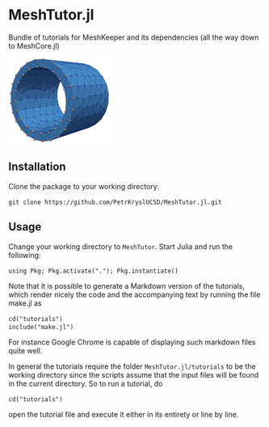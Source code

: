 # MeshTutor.jl

Bundle of tutorials for MeshKeeper and its dependencies (all the way down to MeshCore.jl)

![Sample mesh](trunc_cyl_shell_0.png)

## Installation

Clone the package to your working directory:
```
git clone https://github.com/PetrKryslUCSD/MeshTutor.jl.git
```

## Usage

Change your working directory to `MeshTutor`. Start Julia and run
the following:
```
using Pkg; Pkg.activate("."); Pkg.instantiate()
```

Note that it is possible to generate a Markdown version of the tutorials, which render nicely the code and the accompanying text by running the file make.jl as
```
cd("tutorials")
include("make.jl")
```
For instance Google Chrome is capable of displaying such markdown files quite well.

In general the tutorials require the folder `MeshTutor.jl/tutorials` to be the working directory since the scripts assume that the input files will be found in the current directory. So to run a tutorial, do
```
cd("tutorials")
```
open the tutorial file and execute it either in its entirety or line by line.